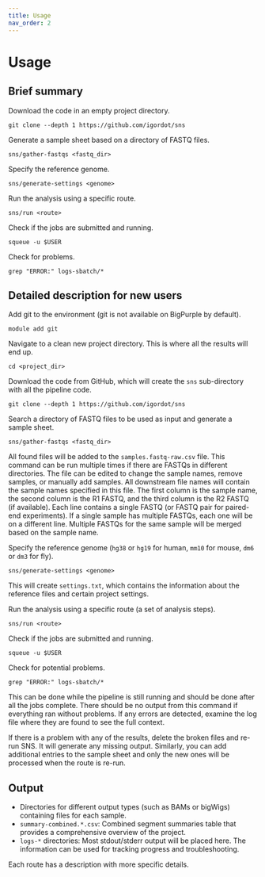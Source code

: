 ```yaml
---
title: Usage
nav_order: 2
---
```


# Usage

## Brief summary

Download the code in an empty project directory.

```
git clone --depth 1 https://github.com/igordot/sns
```

Generate a sample sheet based on a directory of FASTQ files.

```
sns/gather-fastqs <fastq_dir>
```

Specify the reference genome.

```
sns/generate-settings <genome>
```

Run the analysis using a specific route.

```
sns/run <route>
```

Check if the jobs are submitted and running.

```
squeue -u $USER
```

Check for problems.

```
grep "ERROR:" logs-sbatch/*
```

## Detailed description for new users

Add git to the environment (git is not available on BigPurple by default).

```
module add git
```

Navigate to a clean new project directory. This is where all the results will end up.

```
cd <project_dir>
```

Download the code from GitHub, which will create the `sns` sub-directory with all the pipeline code.

```
git clone --depth 1 https://github.com/igordot/sns
```

Search a directory of FASTQ files to be used as input and generate a sample sheet.

```
sns/gather-fastqs <fastq_dir>
```

All found files will be added to the `samples.fastq-raw.csv` file.
This command can be run multiple times if there are FASTQs in different directories.
The file can be edited to change the sample names, remove samples, or manually add samples.
All downstream file names will contain the sample names specified in this file.
The first column is the sample name, the second column is the R1 FASTQ, and the third column is the R2 FASTQ (if available).
Each line contains a single FASTQ (or FASTQ pair for paired-end experiments).
If a single sample has multiple FASTQs, each one will be on a different line.
Multiple FASTQs for the same sample will be merged based on the sample name.

Specify the reference genome (`hg38` or `hg19` for human, `mm10` for mouse, `dm6` or `dm3` for fly).

```
sns/generate-settings <genome>
```

This will create `settings.txt`, which contains the information about the reference files and certain project settings.

Run the analysis using a specific route (a set of analysis steps).

```
sns/run <route>
```

Check if the jobs are submitted and running.

```
squeue -u $USER
```

Check for potential problems.

```
grep "ERROR:" logs-sbatch/*
```

This can be done while the pipeline is still running and should be done after all the jobs complete.
There should be no output from this command if everything ran without problems.
If any errors are detected, examine the log file where they are found to see the full context.

If there is a problem with any of the results, delete the broken files and re-run SNS.
It will generate any missing output.
Similarly, you can add additional entries to the sample sheet and only the new ones will be processed when the route is re-run.

## Output

* Directories for different output types (such as BAMs or bigWigs) containing files for each sample.
* `summary-combined.*.csv`: Combined segment summaries table that provides a comprehensive overview of the project.
* `logs-*` directories: Most stdout/stderr output will be placed here. The information can be used for tracking progress and troubleshooting.

Each route has a description with more specific details.

